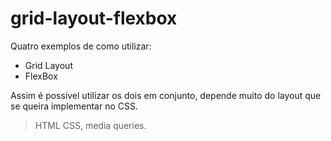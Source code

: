 # grid-layout-flexbox


Quatro exemplos de como utilizar:

* Grid Layout
* FlexBox

Assim é possível utilizar os dois em conjunto, depende muito do layout que se queira implementar no CSS.


> HTML CSS, media queries.




